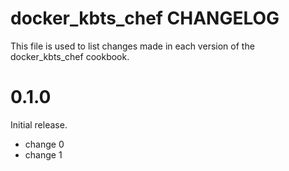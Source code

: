 # docker_kbts_chef CHANGELOG

This file is used to list changes made in each version of the docker_kbts_chef cookbook.

# 0.1.0

Initial release.

- change 0
- change 1

